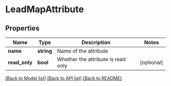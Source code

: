 # LeadMapAttribute

## Properties

Name | Type | Description | Notes
------------ | ------------- | ------------- | -------------
**name** | **string** | Name of the attribute |
**read_only** | **bool** | Whether the attribute is read only | [optional]

[[Back to Model list]](../../README.md#models) [[Back to API list]](../../README.md#endpoints) [[Back to README]](../../README.md)
